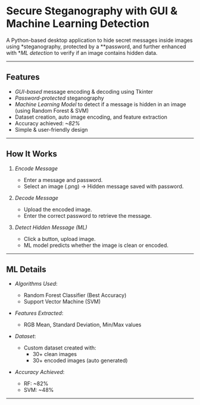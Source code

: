 #  Secure Steganography with GUI & Machine Learning Detection

A Python-based desktop application to hide secret messages inside images using *steganography, protected by a **password, and further enhanced with **ML detection* to verify if an image contains hidden data.

---

##  Features

-  *GUI-based* message encoding & decoding using Tkinter
-  *Password-protected* steganography
-  *Machine Learning Model* to detect if a message is hidden in an image (using Random Forest & SVM)
-  Dataset creation, auto image encoding, and feature extraction
-  Accuracy achieved: *~82%*
-  Simple & user-friendly design

---

##  How It Works

1. *Encode Message*
   - Enter a message and password.
   - Select an image (.png) → Hidden message saved with password.

2. *Decode Message*
   - Upload the encoded image.
   - Enter the correct password to retrieve the message.

3. *Detect Hidden Message (ML)*
   - Click a button, upload image.
   - ML model predicts whether the image is clean or encoded.

---

##  ML Details

- *Algorithms Used*:
  - Random Forest Classifier (Best Accuracy)
  -  Support Vector Machine (SVM)

- *Features Extracted*:
  - RGB Mean, Standard Deviation, Min/Max values

- *Dataset*:
  - Custom dataset created with:
    - 30+ clean images
    - 30+ encoded images (auto generated)

- *Accuracy Achieved*:
  -  RF: ~82%
  - SVM: ~48%

---

